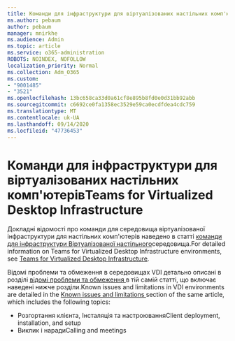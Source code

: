 ```yaml
---
title: Команди для інфраструктури для віртуалізованих настільних комп'ютерів
ms.author: pebaum
author: pebaum
manager: mnirkhe
ms.audience: Admin
ms.topic: article
ms.service: o365-administration
ROBOTS: NOINDEX, NOFOLLOW
localization_priority: Normal
ms.collection: Adm_O365
ms.custom:
- "9001485"
- "3521"
ms.openlocfilehash: 13bc658ca33d0a61cf8e895b8fd0e0d31bb92abb
ms.sourcegitcommit: c6692ce0fa1358ec3529e59ca0ecdfdea4cdc759
ms.translationtype: MT
ms.contentlocale: uk-UA
ms.lasthandoff: 09/14/2020
ms.locfileid: "47736453"
---
```

# <a name="teams-for-virtualized-desktop-infrastructure"></a><span data-ttu-id="a2287-102">Команди для інфраструктури для віртуалізованих настільних комп'ютерів</span><span class="sxs-lookup"><span data-stu-id="a2287-102">Teams for Virtualized Desktop Infrastructure</span></span>

<span data-ttu-id="a2287-103">Докладні відомості про команди для середовища віртуалізованої інфраструктури для настільних комп'ютерів наведено в статті [команди для інфраструктури Віртуалізованої настільного](https://docs.microsoft.com/microsoftteams/teams-for-vdi)середовища.</span><span class="sxs-lookup"><span data-stu-id="a2287-103">For detailed information on Teams for Virtualized Desktop Infrastructure environments, see [Teams for Virtualized Desktop Infrastructure](https://docs.microsoft.com/microsoftteams/teams-for-vdi).</span></span>

<span data-ttu-id="a2287-104">Відомі проблеми та обмеження в середовищах VDI детально описані в розділі [відомі проблеми та обмеження ](https://docs.microsoft.com/microsoftteams/teams-for-vdi#known-issues-and-limitations) в тій самій статті, що включає наведені нижче розділи.</span><span class="sxs-lookup"><span data-stu-id="a2287-104">Known issues and limitations in VDI environments are detailed in the [Known issues and limitations ](https://docs.microsoft.com/microsoftteams/teams-for-vdi#known-issues-and-limitations) section of the same article, which includes the following topics:</span></span>
 - <span data-ttu-id="a2287-105">Розгортання клієнта, Інсталяція та настроювання</span><span class="sxs-lookup"><span data-stu-id="a2287-105">Client deployment, installation, and setup</span></span>
 - <span data-ttu-id="a2287-106">Виклик і наради</span><span class="sxs-lookup"><span data-stu-id="a2287-106">Calling and meetings</span></span>
